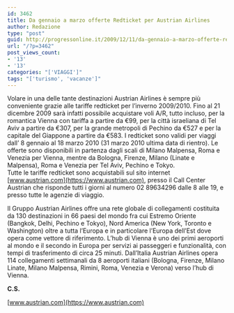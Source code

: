 ```yaml
---
id: 3462
title: Da gennaio a marzo offerte Redticket per Austrian Airlines
author: Redazione
type: "post"
guid: http://progressonline.it/2009/12/11/da-gennaio-a-marzo-offerte-redticket-per-austrian-airlines/
url: "/?p=3462"
post_views_count:
- '13'
- '13'
categories: "['VIAGGI']"
tags: "['turismo', 'vacanze']"
---
```


Volare in una delle tante destinazioni Austrian Airlines è sempre più conveniente grazie alle tariffe redticket per l’inverno 2009/2010. Fino al 21 dicembre 2009 sarà infatti possibile acquistare voli A/R, tutto incluso, per la romantica Vienna con tariffa a partire da €99, per la città israeliana di Tel Aviv a partire da €307, per la grande metropoli di Pechino da €527 e per la capitale del Giappone a partire da €583. I redticket sono validi per viaggi dall’ 8 gennaio al 18 marzo 2010 (31 marzo 2010 ultima data di rientro). Le offerte sono disponibili in partenza dagli scali di Milano Malpensa, Roma e Venezia per Vienna, mentre da Bologna, Firenze, Milano (Linate e Malpensa), Roma e Venezia per Tel Aviv, Pechino e Tokyo.  
Tutte le tariffe redticket sono acquistabili sul sito internet [www.austrian.com](https://www.austrian.com), presso il Call Center Austrian che risponde tutti i giorni al numero 02 89634296 dalle 8 alle 19, e presso tutte le agenzie di viaggio.

Il Gruppo Austrian Airlines offre una rete globale di collegamenti costituita da 130 destinazioni in 66 paesi del mondo fra cui Estremo Oriente (Bangkok, Delhi, Pechino e Tokyo), Nord America (New York, Toronto e Washington) oltre a tutta l’Europa e in particolare l’Europa dell’Est dove opera come vettore di riferimento. L’hub di Vienna è uno dei primi aeroporti al mondo e il secondo in Europa per servizi ai passeggeri e funzionalità, con tempi di trasferimento di circa 25 minuti. Dall’Italia Austrian Airlines opera 114 collegamenti settimanali da 8 aeroporti italiani (Bologna, Firenze, Milano Linate, Milano Malpensa, Rimini, Roma, Venezia e Verona) verso l’hub di Vienna.

**C.S.**

[www.austrian.com](https://www.austrian.com)